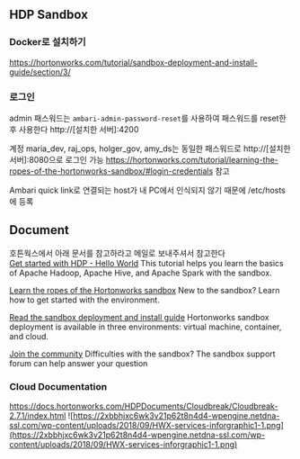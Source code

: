 ## HDP Sandbox

### Docker로 설치하기
https://hortonworks.com/tutorial/sandbox-deployment-and-install-guide/section/3/

### 로그인
admin 패스워드는 `ambari-admin-password-reset`를 사용하여 패스워드를 reset한 후 사용한다
http://[설치한 서버]:4200

계정 maria_dev, raj_ops, holger_gov, amy_ds는  동일한 패스워드로 http://[설치한 서버]:8080으로 로그인 가능
https://hortonworks.com/tutorial/learning-the-ropes-of-the-hortonworks-sandbox/#login-credentials 참고

Ambari quick link로 연결되는 host가 내 PC에서 인식되지 않기 때문에 /etc/hosts에 등록

## Document
호튼웍스에서 아래 문서를 참고하라고 메일로 보내주셔서 참고한다<br>
[Get started with HDP - Hello World](https://hortonworks.com/tutorial/hadoop-tutorial-getting-started-with-hdp/)
This tutorial helps you learn the basics of Apache Hadoop, Apache Hive, and Apache Spark with the sandbox.


[Learn the ropes of the Hortonworks sandbox](https://hortonworks.com/tutorial/learning-the-ropes-of-the-hortonworks-sandbox/)
New to the sandbox? Learn how to get started with the environment.


[Read the sandbox deployment and install guide](https://hortonworks.com/tutorial/sandbox-deployment-and-install-guide/?utm_campaign=sd_sandbox&utm_source=marketo&mkt_tok=eyJpIjoiWkdNMU9XVTJNakl3WldWbCIsInQiOiJXTTVFbkpHYmRrQmg1ZFZIMkdrRjR6cFNaQTA0RElJbVFHM3JpZGtUS0dyZ1JlMzh6NmtLRXBmXC9iR0tWU1VMc1MySHJYSFBcL0N4ZWZkTlwvWkNMbnVNQXhLRFwvR0RcLzM3aVpDelRObmVGNUVWQkEyY2YwTWdIckpNMGUreGpNeStPenNycXRZdHZiMU9GMzVCZmRwaXI5UT09In0%3D)
Hortonworks sandbox deployment is available in three environments: virtual machine, container, and cloud.

[Join the community](https://community.hortonworks.com/index.html?utm_campaign=sd_sandbox&utm_source=marketo&mkt_tok=eyJpIjoiWkdNMU9XVTJNakl3WldWbCIsInQiOiJXTTVFbkpHYmRrQmg1ZFZIMkdrRjR6cFNaQTA0RElJbVFHM3JpZGtUS0dyZ1JlMzh6NmtLRXBmXC9iR0tWU1VMc1MySHJYSFBcL0N4ZWZkTlwvWkNMbnVNQXhLRFwvR0RcLzM3aVpDelRObmVGNUVWQkEyY2YwTWdIckpNMGUreGpNeStPenNycXRZdHZiMU9GMzVCZmRwaXI5UT09In0%3D)
Difficulties with the sandbox? The sandbox support forum can help answer your question

### Cloud Documentation
https://docs.hortonworks.com/HDPDocuments/Cloudbreak/Cloudbreak-2.7.1/index.html
![https://2xbbhjxc6wk3v21p62t8n4d4-wpengine.netdna-ssl.com/wp-content/uploads/2018/09/HWX-services-inforgraphic1-1.png](https://2xbbhjxc6wk3v21p62t8n4d4-wpengine.netdna-ssl.com/wp-content/uploads/2018/09/HWX-services-inforgraphic1-1.png)
